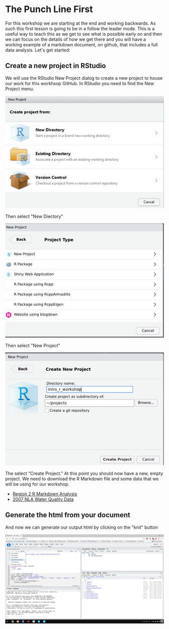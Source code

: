 

# The Punch Line First

For this workshop we are starting at the end and working backwards.  As such this first lesson is going to be in a follow the leader mode.  This is a useful way to teach this as we get to see what is possible early on and then we can focus on the details of how we get there and you will have a working example of a markdown document, on github, that includes a full data analysis.  Let's get started:

## Create a new project in RStudio

We will use the RStudio New Project dialog to create a new project to house our work for this workhsop GitHub.  In RStudio you need to find the New Project menu.

![rstudio_proj1](figures/rstudio_proj1.png)

Then select "New Diectory"

![new directory](figures/rstudio_project_new.jpg)


Then select "New Project"

![rstudio_proj1](figures/rstudio_project_new2.jpg)

The select "Create Project."  At this point you should now have a new, empty project.  We need to download the R Markdown file and some data that we will be using for our workshop.  

- [Region 2 R Markdown Analysis](https://raw.githubusercontent.com/jhollist/region2_r/master/lessons/region2_nla_analysis.Rmd)
- [2007 NLA Water Quality Data](https://www.epa.gov/sites/production/files/2014-10/nla2007_chemical_conditionestimates_20091123.csv)

## Generate the html from your document

And now we can generate our output html by clicking on the "knit" button

![rstudio_knit](figures/rstudio_knit.png)

